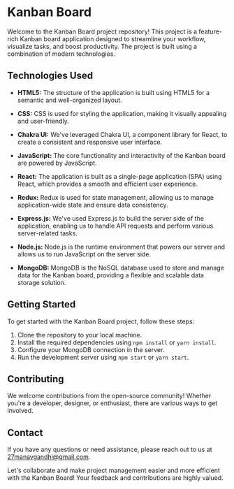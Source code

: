 # Kanban Board

Welcome to the Kanban Board project repository! This project is a feature-rich Kanban board application designed to streamline your workflow, visualize tasks, and boost productivity. The project is built using a combination of modern technologies.

## Technologies Used

- **HTML5:** The structure of the application is built using HTML5 for a semantic and well-organized layout.

- **CSS:** CSS is used for styling the application, making it visually appealing and user-friendly.

- **Chakra UI:** We've leveraged Chakra UI, a component library for React, to create a consistent and responsive user interface.

- **JavaScript:** The core functionality and interactivity of the Kanban board are powered by JavaScript.

- **React:** The application is built as a single-page application (SPA) using React, which provides a smooth and efficient user experience.

- **Redux:** Redux is used for state management, allowing us to manage application-wide state and ensure data consistency.

- **Express.js:** We've used Express.js to build the server side of the application, enabling us to handle API requests and perform various server-related tasks.

- **Node.js:** Node.js is the runtime environment that powers our server and allows us to run JavaScript on the server side.

- **MongoDB:** MongoDB is the NoSQL database used to store and manage data for the Kanban board, providing a flexible and scalable data storage solution.

## Getting Started

To get started with the Kanban Board project, follow these steps:

1. Clone the repository to your local machine.
2. Install the required dependencies using `npm install` or `yarn install`.
3. Configure your MongoDB connection in the server.
4. Run the development server using `npm start` or `yarn start`.

## Contributing

We welcome contributions from the open-source community! Whether you're a developer, designer, or enthusiast, there are various ways to get involved.

## Contact

If you have any questions or need assistance, please reach out to us at 27manavgandhi@gmail.com.

Let's collaborate and make project management easier and more efficient with the Kanban Board! Your feedback and contributions are highly valued.
